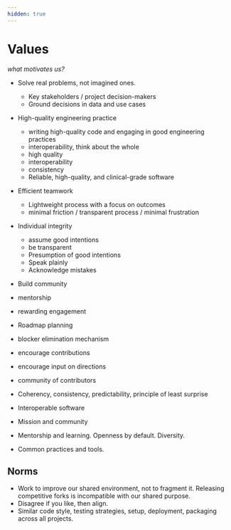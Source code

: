 ```yaml
---
hidden: true
---
```


# Values

*what motivates us?*

- Solve real problems, not imagined ones.
  - Key stakeholders / project decision-makers
  - Ground decisions in data and use cases

- High-quality engineering practice 
  - writing high-quality code and engaging in good engineering practices
  - interoperability, think about the whole
  - high quality 
  - interoperability
  - consistency
  - Reliable, high-quality, and clinical-grade software

- Efficient teamwork
  - Lightweight process with a focus on outcomes
  - minimal friction / transparent process / minimal frustration

- Individual integrity
  - assume good intentions
  - be transparent
  - Presumption of good intentions
  - Speak plainly
  - Acknowledge mistakes

- Build community
- mentorship
- rewarding engagement


- Roadmap planning
- blocker elimination mechanism
- encourage contributions
- encourage input on directions
- community of contributors
- Coherency, consistency, predictability, principle of least surprise
- Interoperable software
- Mission and community
- Mentorship and learning. Openness by default. Diversity.
- Common practices and tools.


## Norms

- Work to improve our shared environment, not to fragment it.  Releasing competitive forks is incompatible with our shared purpose.
- Disagree if you like, then align.
- Similar code style, testing strategies, setup, deployment, packaging across all projects.
